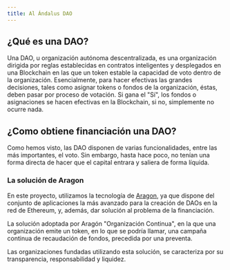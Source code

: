 ```yaml
---
title: Al Ándalus DAO
---
```


## ¿Qué es una DAO?

Una DAO, u organización autónoma descentralizada, es una organización dirigida por reglas establecidas en contratos inteligentes y desplegados en una Blockchain en las que un token estable la capacidad de voto dentro de la organización. Esencialmente, para hacer efectivas las grandes decisiones, tales como asignar tokens o fondos de la organización, éstas, deben pasar por proceso de votación. Si gana el "Sí", los fondos o asignaciones se hacen efectivas en la Blockchain, si no, simplemente no ocurre nada.

## ¿Como obtiene financiación una DAO?

Como hemos visto, las DAO disponen de varias funcionalidades, entre las más importantes, el voto. Sin embargo, hasta hace poco, no tenían una forma directa de hacer que el capital entrara y saliera de forma líquida.

### La solución de Aragon

En este proyecto, utilizamos la tecnología de [Aragon](https://aragon.org/), ya que dispone del conjunto de aplicaciones la más avanzado para la creación de DAOs en la red de Ethereum, y, además, dar solución al problema de la financiación.

La solución adoptada por Aragón "Organización Continua", en la que una organización emite un token, en lo que se podría llamar, una campaña continua de recaudación de fondos, precedida por una preventa.

Las organizaciones fundadas utilizando esta solución, se caracteriza por su transparencia, responsabilidad y liquidez.
